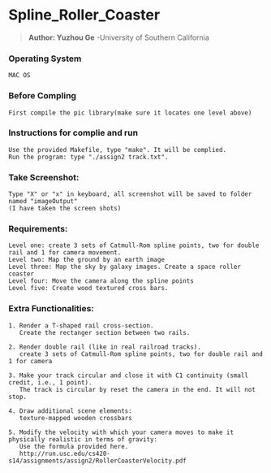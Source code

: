 # Spline_Roller_Coaster
> **Author: Yuzhou Ge** -University of Southern California

### Operating System
	MAC OS

### Before Compling
	First compile the pic library(make sure it locates one level above)

### Instructions for complie and run  
	Use the provided Makefile, type "make". It will be complied.
	Run the program: type "./assign2 track.txt".


### Take Screenshot:
	Type "X" or "x" in keyboard, all screenshot will be saved to folder named "imageOutput"
	(I have taken the screen shots)

### Requirements:
	Level one: create 3 sets of Catmull-Rom spline points, two for double rail and 1 for camera movement. 
	Level two: Map the ground by an earth image
	Level three: Map the sky by galaxy images. Create a space roller coaster
	Level four: Move the camera along the spline points
	Level five: Create wood textured cross bars.


### Extra Functionalities:
	1. Render a T-shaped rail cross-section. 
	   Create the rectanger section between two rails.

	2. Render double rail (like in real railroad tracks).
	   create 3 sets of Catmull-Rom spline points, two for double rail and 1 for camera 

	3. Make your track circular and close it with C1 continuity (small credit, i.e., 1 point).
	   The track is circular by reset the camera in the end. It will not stop.

	4. Draw additional scene elements: 
	   texture-mapped wooden crossbars

	5. Modify the velocity with which your camera moves to make it physically realistic in terms of gravity: 
	   Use the formula provided here. 
	   http://run.usc.edu/cs420-s14/assignments/assign2/RollerCoasterVelocity.pdf





